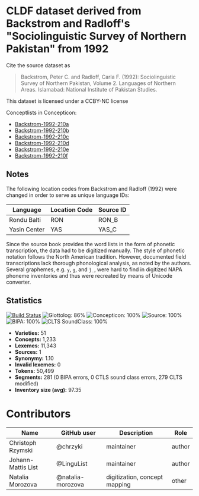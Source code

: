 # CLDF dataset derived from Backstrom and Radloff's "Sociolinguistic Survey of Northern Pakistan" from 1992

Cite the source dataset as

> Backstrom, Peter C. and Radloff, Carla F. (1992): Sociolinguistic Survey of Northern Pakistan, Volume 2. Languages of Northern Areas. Islamabad: National Institute of Pakistan Studies.

This dataset is licensed under a CCBY-NC license


Conceptlists in Concepticon:
- [Backstrom-1992-210a](https://concepticon.clld.org/contributions/Backstrom-1992-210a)
- [Backstrom-1992-210b](https://concepticon.clld.org/contributions/Backstrom-1992-210b)
- [Backstrom-1992-210c](https://concepticon.clld.org/contributions/Backstrom-1992-210c)
- [Backstrom-1992-210d](https://concepticon.clld.org/contributions/Backstrom-1992-210d)
- [Backstrom-1992-210e](https://concepticon.clld.org/contributions/Backstrom-1992-210e)
- [Backstrom-1992-210f](https://concepticon.clld.org/contributions/Backstrom-1992-210f)
## Notes

The following location codes from Backstrom and Radloff (1992) were changed in order to serve as unique language IDs:

Language | Location Code | Source ID
--- | --- | ---
Rondu Balti | RON | RON_B
Yasin Center | YAS | YAS_C

Since the source book provides the word lists in the form of phonetic transcription, the data had to be digitized manually. The style of phonetic notation follows the North American tradition. However, documented field transcriptions lack thorough phonological analysis, as noted by the authors. Several graphemes, e.g. `ỵ`, `g̣`, and `ǰ̣ `, were hard to find in digitized NAPA phoneme inventories and thus were recreated by means of Unicode converter.


## Statistics


[![Build Status](https://travis-ci.org/lexibank/backstromnorthernpakistan.svg?branch=master)](https://travis-ci.org/lexibank/backstromnorthernpakistan)
![Glottolog: 86%](https://img.shields.io/badge/Glottolog-86%25-yellowgreen.svg "Glottolog: 86%")
![Concepticon: 100%](https://img.shields.io/badge/Concepticon-100%25-brightgreen.svg "Concepticon: 100%")
![Source: 100%](https://img.shields.io/badge/Source-100%25-brightgreen.svg "Source: 100%")
![BIPA: 100%](https://img.shields.io/badge/BIPA-100%25-brightgreen.svg "BIPA: 100%")
![CLTS SoundClass: 100%](https://img.shields.io/badge/CLTS%20SoundClass-100%25-brightgreen.svg "CLTS SoundClass: 100%")

- **Varieties:** 51
- **Concepts:** 1,233
- **Lexemes:** 11,343
- **Sources:** 1
- **Synonymy:** 1.10
- **Invalid lexemes:** 0
- **Tokens:** 50,499
- **Segments:** 281 (0 BIPA errors, 0 CTLS sound class errors, 279 CLTS modified)
- **Inventory size (avg):** 97.35

# Contributors

Name               | GitHub user       | Description                   | Role
---                | ---               | ---                           | ---
Christoph Rzymski  | @chrzyki          | maintainer                    | author
Johann-Mattis List | @LinguList        | maintainer                    | author
Natalia Morozova   | @natalia-morozova | digitization, concept mapping | other


